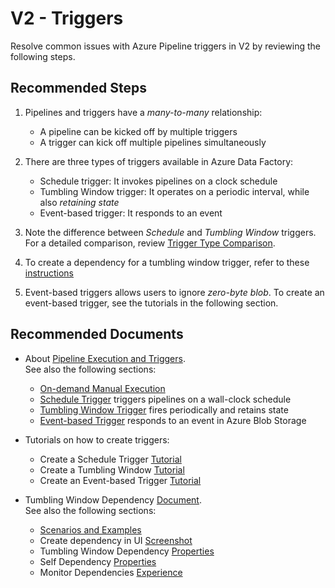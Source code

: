 <properties
  pagetitle="V2 - Triggers"
  service="microsoft.datafactory"
  resource="datafactories"
  ms.author="vimals"
  selfhelptype="Generic"
  supporttopicids="32749446"
  productpesids="15613"
  cloudenvironments="fairfax,public,usnat,ussec"
  disableclouds="blackforest,mooncake"
  articleid="ec4aed6c-657a-4524-8f77-4e67b196af73"
  ownershipid="AzureData_DataFactory" />
# V2 - Triggers

Resolve common issues with Azure Pipeline triggers in V2 by reviewing the following steps.

## **Recommended Steps**

1. Pipelines and triggers have a _many-to-many_ relationship:
    * A pipeline can be kicked off by multiple triggers
    * A trigger can kick off multiple pipelines simultaneously

1. There are three types of triggers available in Azure Data Factory:
    * Schedule trigger: It invokes pipelines on a clock schedule
    * Tumbling Window trigger: It operates on a periodic interval, while also _retaining state_
    * Event-based trigger: It responds to an event

1. Note the difference between _Schedule_ and _Tumbling Window_ triggers. For a detailed comparison, review [Trigger Type Comparison](https://docs.microsoft.com/azure/data-factory/concepts-pipeline-execution-triggers#trigger-type-comparison).
1. To create a dependency for a tumbling window trigger, refer to these [instructions](https://docs.microsoft.com/azure/data-factory/tumbling-window-trigger-dependency) 
1. Event-based triggers allows users to ignore _zero-byte blob_. To create an event-based trigger, see the tutorials in the following section. 

## **Recommended Documents**

* About [Pipeline Execution and Triggers](https://docs.microsoft.com/azure/data-factory/concepts-pipeline-execution-triggers).<br>
   See also the following sections: <br>
    * [On-demand Manual Execution](https://docs.microsoft.com/azure/data-factory/concepts-pipeline-execution-triggers#manual-execution-on-demand) <br>
    * [Schedule Trigger](https://docs.microsoft.com/azure/data-factory/concepts-pipeline-execution-triggers#schedule-trigger) triggers pipelines on a wall-clock schedule <br>
    * [Tumbling Window Trigger](https://docs.microsoft.com/azure/data-factory/concepts-pipeline-execution-triggers#tumbling-window-trigger) fires periodically and retains state <br>
    * [Event-based Trigger](https://docs.microsoft.com/azure/data-factory/concepts-pipeline-execution-triggers#event-based-trigger) responds to an event in Azure Blob Storage <br>
    
*  Tutorials on how to create triggers: <br>
    * Create a Schedule Trigger [Tutorial](https://docs.microsoft.com/azure/data-factory/how-to-create-schedule-trigger) <br>
    * Create a Tumbling Window [Tutorial](https://docs.microsoft.com/azure/data-factory/how-to-create-tumbling-window-trigger) <br>
    * Create an Event-based Trigger [Tutorial](https://docs.microsoft.com/azure/data-factory/how-to-create-event-trigger) <br>

* Tumbling Window Dependency [Document](https://docs.microsoft.com/azure/data-factory/tumbling-window-trigger-dependency).<br>
   See also the following sections: <br>
    * [Scenarios and Examples](https://docs.microsoft.com/azure/data-factory/tumbling-window-trigger-dependency#usage-scenarios-and-examples) <br>
    * Create dependency in UI [Screenshot](https://docs.microsoft.com/azure/data-factory/tumbling-window-trigger-dependency#create-a-dependency-in-the-data-factory-ui) <br>
    * Tumbling Window Dependency [Properties](https://docs.microsoft.com/azure/data-factory/tumbling-window-trigger-dependency#tumbling-window-dependency-properties) <br>
    * Self Dependency [Properties](https://docs.microsoft.com/azure/data-factory/tumbling-window-trigger-dependency#tumbling-window-self-dependency-properties) <br>
    * Monitor Dependencies [Experience](https://docs.microsoft.com/azure/data-factory/tumbling-window-trigger-dependency#monitor-dependencies)
